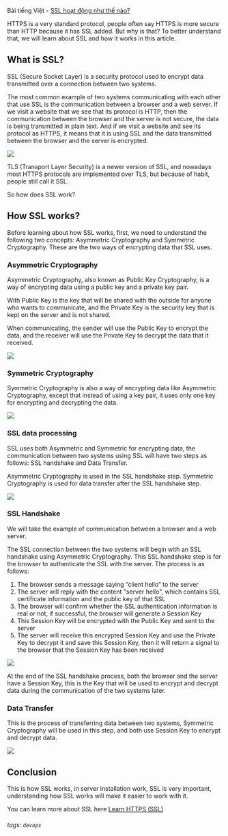 Bài tiếng Việt - [SSL hoạt động như thế nào?](https://devopsvn.tech/devops/ssl-hoat-dong-nhu-the-nao )

HTTPS is a very standard protocol, people often say HTTPS is more secure than HTTP because it has SSL added. But why is that? To better understand that, we will learn about SSL and how it works in this article.

## What is SSL?
SSL (Secure Socket Layer) is a security protocol used to encrypt data transmitted over a connection between two systems.

The most common example of two systems communicating with each other that use SSL is the communication between a browser and a web server. If we visit a website that we see that its protocol is HTTP, then the communication between the browser and the server is not secure, the data is being transmitted in plain text. And if we visit a website and see its protocol as HTTPS, it means that it is using SSL and the data transmitted between the browser and the server is encrypted.

![](https://images.viblo.asia/c7549fba-7b34-4103-ad7b-909cad7a32fb.png)

TLS (Transport Layer Security) is a newer version of SSL, and nowadays most HTTPS protocols are implemented over TLS, but because of habit, people still call it SSL.

So how does SSL work?

## How SSL works?
Before learning about how SSL works, first, we need to understand the following two concepts: Asymmetric Cryptography and Symmetric Cryptography. These are the two ways of encrypting data that SSL uses.

### Asymmetric Cryptography
Asymmetric Cryptography, also known as Public Key Cryptography, is a way of encrypting data using a public key and a private key pair.

With Public Key is the key that will be shared with the outside for anyone who wants to communicate, and the Private Key is the security key that is kept on the server and is not shared.

When communicating, the sender will use the Public Key to encrypt the data, and the receiver will use the Private Key to decrypt the data that it received.

![](https://images.viblo.asia/eb15a473-6a41-4592-a788-52efbac820ca.png)

### Symmetric Cryptography
Symmetric Cryptography is also a way of encrypting data like Asymmetric Cryptography, except that instead of using a key pair, it uses only one key for encrypting and decrypting the data.

![](https://images.viblo.asia/d7a64d1b-2c64-4187-a20d-a8c2869216a8.png)

### SSL data processing
SSL uses both Asymmetric and Symmetric for encrypting data, the communication between two systems using SSL will have two steps as follows: SSL handshake and Data Transfer.

Asymmetric Cryptography is used in the SSL handshake step. Symmetric Cryptography is used for data transfer after the SSL handshake step.

![](https://images.viblo.asia/3b172111-10ed-45cd-a460-93daea919f66.png)

### SSL Handshake
We will take the example of communication between a browser and a web server.

The SSL connection between the two systems will begin with an SSL handshake using Asymmetric Cryptography. This SSL handshake step is for the browser to authenticate the SSL with the server. The process is as follows:
1. The browser sends a message saying “client hello” to the server
2. The server will reply with the content "server hello", which contains SSL certificate information and the public key of that SSL
3. The browser will confirm whether the SSL authentication information is real or not, if successful, the browser will generate a Session Key
4. This Session Key will be encrypted with the Public Key and sent to the server
5. The server will receive this encrypted Session Key and use the Private Key to decrypt it and save this Session Key, then it will return a signal to the browser that the Session Key has been received

![](https://images.viblo.asia/a843fb24-86ed-4293-b64c-8af8a93e136e.png)

At the end of the SSL handshake process, both the browser and the server have a Session Key, this is the Key that will be used to encrypt and decrypt data during the communication of the two systems later.

### Data Transfer
This is the process of transferring data between two systems, Symmetric Cryptography will be used in this step, and both use Session Key to encrypt and decrypt data.

![](https://images.viblo.asia/5660ee7d-f866-4ee1-bccf-4e0477dc9460.png)

## Conclusion

This is how SSL works, in server installation work, SSL is very important, understanding how SSL works will make it easier to work with it.

You can learn more about SSL here [Learn HTTPS (SSL)](https://www.tutorialsteacher.com/https)

###### tags: `devops`